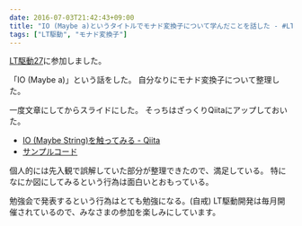 ```yaml
---
date: 2016-07-03T21:42:43+09:00
title: "IO (Maybe a)というタイトルでモナド変換子について学んだことを話した - #LT駆動"
tags: ["LT駆動", "モナド変換子"]
---
```


[LT駆動27](https://github.com/LTDD/Sessions/wiki/LT%E9%A7%86%E5%8B%95%E9%96%8B%E7%99%BA27)に参加しました。

「IO (Maybe a)」という話をした。
自分なりにモナド変換子について整理した。

<script async class="speakerdeck-embed" data-id="b00867b044924e89afa6c98212ff56fd" data-ratio="1.33333333333333" src="//speakerdeck.com/assets/embed.js"></script>

一度文章にしてからスライドにした。
そっちはざっくりQiitaにアップしておいた。

* [IO (Maybe String)を触ってみる - Qiita](http://qiita.com/eielh/items/2f0f774914431990ec37)
* [サンプルコード](https://gist.github.com/eiel/836ceaad76c594f896a56e3b34c01cb3)

個人的には先入観で誤解していた部分が整理できたので、満足している。
特になにか図にしてみるという行為は面白いとおもっている。

勉強会で発表するという行為はとても勉強になる。(自戒)
LT駆動開発は毎月開催されているので、みなさまの参加を楽しみにしています。
